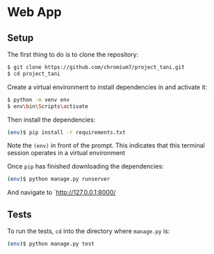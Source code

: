 # Web App

## Setup

The first thing to do is to clone the repository:

```sh
$ git clone https://github.com/chromium7/project_tani.git
$ cd project_tani
```

Create a virtual environment to install dependencies in and activate it:

```sh
$ python -m venv env
$ env\bin\Scripts\activate
```

Then install the dependencies:

```sh
(env)$ pip install -r requirements.txt
```

Note the `(env)` in front of the prompt. This indicates that this terminal
session operates in a virtual environment

Once `pip` has finished downloading the dependencies:

```sh
(env)$ python manage.py runserver
```

And navigate to `http://127.0.0.1:8000/

## Tests

To run the tests, `cd` into the directory where `manage.py` is:

```sh
(env)$ python manage.py test
```
